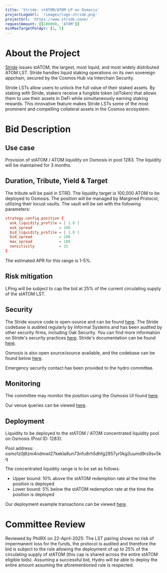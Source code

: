 ```yaml
---
title: 'Stride: stATOM/ATOM LP on Osmosis'
projectLogoUrl: '/images/logo-stride.png'
projectUrl: 'https://www.stride.zone/ '
requestAmount: [[100000, 'ATOM']]
minMaxTargetPolApr: [1, 5]
---
```


# About the Project

[Stride](https://www.stride.zone/%20) issues stATOM, the largest, most liquid, and most widely distributed ATOM LST. Stride handles liquid staking operations on its own sovereign appchain, secured by the Cosmos Hub via Interchain Security.

Stride LSTs allow users to unlock the full value of their staked assets. By staking with Stride, stakers receive a fungible token (stToken) that allows them to use their assets in DeFi while simultaneously earning staking rewards. This innovative feature makes Stride LSTs some of the most prominent and compelling collateral assets in the Cosmos ecosystem.

# Bid Description

## Use case

Provision of stATOM / ATOM liquidity on Osmosis in pool 1283. The liquidity will be maintained for 3 months.

## Duration, Tribute, Yield & Target

The tribute will be paid in STRD. The liquidity target is 100,000 ATOM to be deployed to Osmosis. The position will be managed by Margined Protocol, utilizing their locust vaults. The vault will be set with the following parameters:

```toml
strategy.config.position {
  ask_liquidity_profile = [ 1.0 ]
  ask_spread            = 100
  bid_liquidity_profile = [ 1.0 ]
  bid_spread            = 100
  max_spread            = 100
  sensitivity           = 25
}
```

The estimated APR for this range is 1-5%.

## Risk mitigation

LPing will be subject to cap the bid at 25% of the current circulating supply of the stATOM LST.

## Security

The Stride source code is open-source and can be found [here](https://github.com/Stride-Labs/stride). The Stride codebase is audited regularly by Informal Systems and has been audited by other security firms, including Oak Security. You can find more information on Stride's security practices [here](https://www.stride.zone/security). Stride's documentation can be found [here](https://docs.stride.zone/).

Osmosis is also open source/source available, and the codebase can be found below [here](https://github.com/osmosis-labs/osmosis).

Emergency security contact has been provided to the hydro committee.

## Monitoring

The committee may monitor the position using the Osmosis UI found [here](https://app.osmosis.zone/pool/1283).

Our venue queries can be viewed [here](https://hackmd.io/@XcVbaDPzSDaZ2crWZ2_smw/r1I5-pROJl).

## Deployment

Liquidity to be deployed to the stATOM / ATOM concentrated liquidity pool on Osmosis (Pool ID: 1283).

Pool address: osmo1z0j6zm4ndmwl27kekla8un73nfu8rh5dhfg2957yr0kg3uumd9rs9sv5kq

The concentrated liquidity range is to be set as follows:

- Upper bound: 10% above the stATOM redemption rate at the time the position is deployed
- Lower bound: 5% below the stATOM redemption rate at the time the position is deployed

Our deployment example transactions can be viewed [here](https://hackmd.io/@XcVbaDPzSDaZ2crWZ2_smw/r1I5-pROJl).

# Committee Review

Reviewed by PhilRX on 22-April-2025: The LST pairing shows no risk of impermanent loss for the funds, the protocol is audited and therefore the bid is subject to the rule allowing the deployment of up to 25% of the circulating supply of stATOM (this cap is shared across the entire stATOM eligible bids). Assuming a successful bid, Hydro will be able to deploy the entire amount assuming the aforementioned rule is respected.
